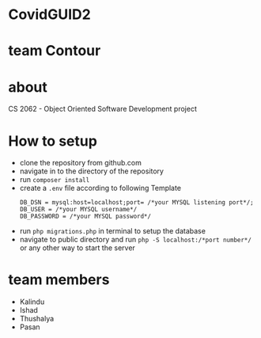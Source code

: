 # CovidGUID2

# team Contour

# about

CS 2062 - Object Oriented Software Development project

# How to setup

- clone the repository from github.com
- navigate in to the directory of the repository
- run ```composer install```
- create a `.env` file according to following Template
  ```
  DB_DSN = mysql:host=localhost;port= /*your MYSQL listening port*/;
  DB_USER = /*your MYSQL username*/
  DB_PASSWORD = /*your MYSQL password*/
  ```
- run `php migrations.php` in terminal to setup the database
- navigate to public directory and run `php -S localhost:/*port number*/` or any other way to start the server

# team members

- Kalindu
- Ishad
- Thushalya
- Pasan

